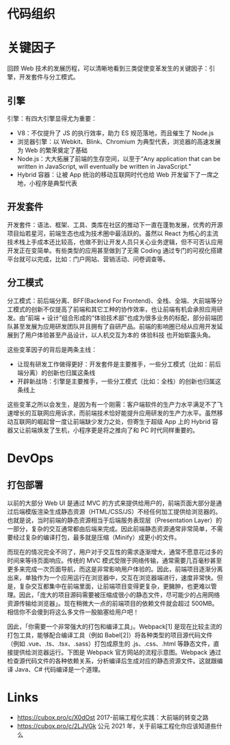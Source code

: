 # 代码组织

# 关键因子

回顾 Web 技术的发展历程，可以清晰地看到三类促使变革发生的关键因子：引擎，开发套件与分工模式。

## 引擎

引擎：有四大引擎显得尤为重要：

- V8：不仅提升了 JS 的执行效率，助力 ES 规范落地，而且催生了 Node.js
- 浏览器引擎：以 Webkit、Blink、Chromium 为典型代表，浏览器的高速发展为 Web 的繁荣奠定了基础
- Node.js：大大拓展了前端的生存空间，以至于“Any application that can be written in JavaScript, will eventually be written in JavaScript.”
- Hybrid 容器：让被 App 统治的移动互联网时代也给 Web 开发留下了一席之地，小程序是典型代表

## 开发套件

开发套件：语法、框架、工具、类库在社区的推动下一直在蓬勃发展，优秀的开源项目灿若星河，前端生态也成为技术圈中最活跃的。虽然以 React 为核心的主流技术栈上手成本还比较高，也做不到让开发人员只关心业务逻辑，但不可否认应用开发正在变简单。有些类型的应用甚至做到了无需 Coding 通过专门的可视化搭建平台就可以完成，比如：门户网站、营销活动、问卷调查等。

## 分工模式

分工模式：前后端分离、BFF(Backend For Frontend)、全栈、全端、大前端等分工模式的创新不仅提高了前端和其它工种的协作效率，也让前端有机会承担应用研发。由“前端 + 设计”组合形成的“体验技术部”也成为很多业务的标配，部分前端团队甚至发展为应用研发团队并且拥有了自研产品。前端的影响圈已经从应用开发延展到了用户体验甚至产品设计，以人机交互为本的 体验科技 也开始崭露头角。

这些变革因子的背后是两条主线：

- 让现有研发工作做得更好：开发套件是主要推手，一些分工模式（比如：前后端分离）的创新也归属这条线
- 开辟新战场：引擎是主要推手，一些分工模式（比如：全栈）的创新也归属这条线上

这些变革之所以会发生，是因为有一个刚需：客户端软件的生产力水平满足不了飞速增长的互联网应用诉求，而前端技术恰好能提升应用研发的生产力水平。虽然移动互联网的崛起曾一度让前端缺少发力之处，但寄生于超级 App 上的 Hybrid 容器又让前端焕发了生机，小程序更是将之推向了和 PC 时代同样重要的。

# DevOps

## 打包部署

以前的大部分 Web UI 是通过 MVC 的方式来提供给用户的，前端页面大部分是通过后端模版渲染生成静态资源（HTML/CSS/JS）不经任何加工提供给浏览器的。也就是说，当时前端的静态资源相当于后端服务表现层（Presentation Layer）的一部分，复杂的交互通常都由后端来完成。因此前端静态资源通常非常简单，不需要经过复杂的编译打包，最多就是压缩（Minify）成更小的文件。

而现在的情况完全不同了，用户对于交互性的需求逐渐增大，通常不愿意花过多的时间来等待页面响应。传统的 MVC 模式受限于网络传输，通常需要几百毫秒甚至更多来完成一次页面导航，而这是非常影响用户体验的。因此，前端项目逐渐分离出来，单独作为一个应用运行在浏览器中，交互在浏览器端进行，速度非常快。但是，复杂交互都集中在前端里面，让前端项目变得更复杂，更臃肿，也更难以管理。因此，「庞大的项目源码需要被压缩成很小的静态文件，尽可能少的占用网络资源传输给浏览器」。现在稍微大一点的前端项目的依赖文件就会超过 500MB。相信你不会傻到将这么多文件一股脑塞给用户吧！

因此，「你需要一个非常强大的打包和编译工具」。Webpack[1] 是现在比较主流的打包工具，能够配合编译工具（例如 Babel[2]）将各种类型的项目源代码文件（例如 .vue、.ts、.tsx、.sass）打包成原生的 .js、.css、.html 等静态文件，直接提供给浏览器运行。下图是 Webpack 官方网站的流程示意图。Webpack 通过检查源代码文件的各种依赖关系，分析编译后生成对应的静态资源文件。这就跟编译 Java、C# 代码编译是一个道理。

# Links

- https://cubox.pro/c/X0dOst 2017-前端工程化实践：大前端的转变之路
- https://cubox.pro/c/2LJVGk 公元 2021 年，关于前端工程化你应该知道些什么
